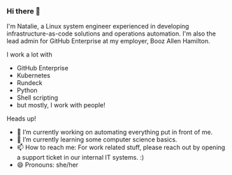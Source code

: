 ### Hi there 👋

I'm Natalie, a Linux system engineer experienced in developing infrastructure-as-code solutions and operations automation.  I'm also the lead admin for GitHub Enterprise at my employer, Booz Allen Hamilton.

I work a lot with
- GitHub Enterprise
- Kubernetes
- Rundeck
- Python
- Shell scripting
- but mostly, I work with people!

Heads up!
- 🔭 I’m currently working on automating everything put in front of me.
- 🌱 I’m currently learning some computer science basics.
- 📫 How to reach me: For work related stuff, please reach out by opening a support ticket in our internal IT systems.  :)
- 😄 Pronouns: she/her
